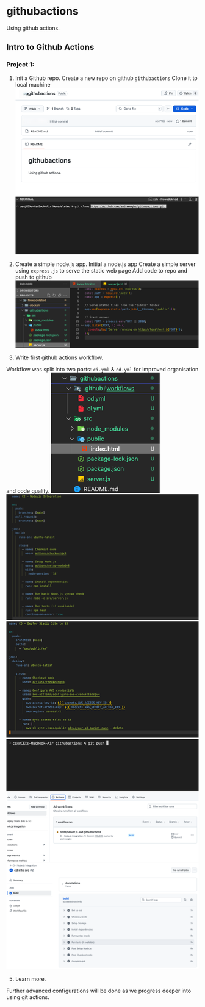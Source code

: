 # githubactions
Using github actions.


## Intro to Github Actions

### Project 1:

1. Init a Github repo.
Create a new repo on github `githubactions`
Clone it to local machine
![](img/01.createrepo.png)
![](img/02.clone2local.png)


2. Create a simple node.js app.
Initial a node.js app
Create a simple server using `express.js` to serve the static web page
Add code to repo and push to github
![](img/03.nodejsapp.png)
4. Write first github actions workflow.

Workflow was split into two parts: `ci.yml` & `cd.yml` for improved organisation and code quality.
![](img/04.gitworkflow.png)
![](img/05.ci.png)
![](img/06.cd.png)
![](img/07.pushtoremote.png)
![](img/08.actions1.png)
![](img/09.actions2.png)

5. Learn more.

Further advanced configurations will be done as we progress deeper into using git actions.